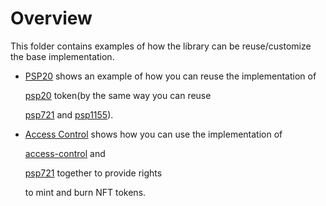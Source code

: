 # Overview

This folder contains examples of how the library can be reuse/customize the base implementation.

* [PSP20](https://github.com/Supercolony-net/openbrush-contracts/tree/cd029a4890bf4807ab1d5997ad423b598d76e651/doc/src/examples/psp20/README.md) shows an example of how you can reuse the implementation of 

  [psp20](https://github.com/Supercolony-net/openbrush-contracts/tree/cd029a4890bf4807ab1d5997ad423b598d76e651/doc/src/examples/contracts/token/psp20/README.md) token\(by the same way you can reuse 

  [psp721](https://github.com/Supercolony-net/openbrush-contracts/tree/cd029a4890bf4807ab1d5997ad423b598d76e651/doc/src/examples/contracts/token/psp721/README.md) and [psp1155](https://github.com/Supercolony-net/openbrush-contracts/tree/cd029a4890bf4807ab1d5997ad423b598d76e651/doc/src/examples/contracts/token/psp1155/README.md)\).

* [Access Control](https://github.com/Supercolony-net/openbrush-contracts/tree/cd029a4890bf4807ab1d5997ad423b598d76e651/doc/src/examples/access-control/README.md) shows how you can use the implementation of

  [access-control](https://github.com/Supercolony-net/openbrush-contracts/tree/cd029a4890bf4807ab1d5997ad423b598d76e651/doc/src/examples/contracts/access/access-control/README.md) and

  [psp721](https://github.com/Supercolony-net/openbrush-contracts/tree/cd029a4890bf4807ab1d5997ad423b598d76e651/doc/src/examples/contracts/token/psp721/README.md) together to provide rights

  to mint and burn NFT tokens.

